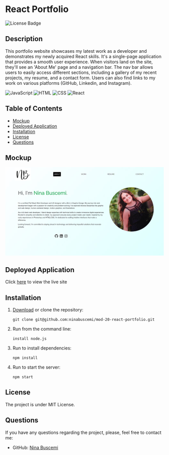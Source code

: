 # React Portfolio

![License Badge](https://badgen.net/static/license/MIT/blue)

## Description

This portfolio website showcases my latest work as a developer and demonstrates my newly acquired React skills. It's a single-page application that provides a smooth user experience. When visitors land on the site, they'll see an 'About Me' page and a navigation bar. The nav bar allows users to easily access different sections, including a gallery of my recent projects, my resume, and a contact form. Users can also find links to my work on various platforms (GitHub, Linkedin, and Instagram).

![JavaScript](https://camo.githubusercontent.com/84372c7d2f1a7308844360ecad82d49b3f6cbc068a0c5e31aeea6ca5344b77ba/68747470733a2f2f696d672e736869656c64732e696f2f62616467652f4a6176615363726970742d4637444631453f7374796c653d666f722d7468652d6261646765266c6f676f3d6a617661736372697074266c6f676f436f6c6f723d626c61636b)
![HTML](https://camo.githubusercontent.com/bfe6a48836e87b13a16f1f56f88fee428475c2ac29247992ec9b8bcc7154f881/68747470733a2f2f696d672e736869656c64732e696f2f62616467652f48544d4c352d4533344632363f7374796c653d666f722d7468652d6261646765266c6f676f3d68746d6c35266c6f676f436f6c6f723d7768697465)
![CSS](https://camo.githubusercontent.com/472c222e8f240a48ae51cd9b082a1b857be809dcd851a25150890c2da50c13a5/68747470733a2f2f696d672e736869656c64732e696f2f62616467652f435353332d3135373242363f7374796c653d666f722d7468652d6261646765266c6f676f3d63737333266c6f676f436f6c6f723d7768697465)
![React](https://camo.githubusercontent.com/6c3957842901e5baa389f3bb8758c8966683333b28493013062fcab5fab645e7/68747470733a2f2f696d672e736869656c64732e696f2f62616467652f52656163742d3230323332413f7374796c653d666f722d7468652d6261646765266c6f676f3d7265616374266c6f676f436f6c6f723d363144414642)

## Table of Contents

- [Mockup](#mockup)
- [Deployed Application](#link)
- [Installation](#installation)
- [License](#license)
- [Questions](#questions)

## Mockup

![Screenshot](./src/assets/images/screenshot_portfolio.png)


## Deployed Application

Click [here](https://main--ninasportfolio.netlify.app/) to view the live site


## Installation

1. [Download](https://github.com/ninabuscemi/mod-20-react-portfolio) or clone the repository:

    ```
    git clone git@github.com:ninabuscemi/mod-20-react-portfolio.git
    ```

2. Run from the command line:

    ```
    install node.js
    ```
4. Run to install dependencies:

    ```
    npm install
    ```

5. Run to start the server:

    ```
    npm start
    ```

## License

The project is under MIT License.
 
## Questions

If you have any questions regarding the project, please, feel free to contact me:

- GitHub: [Nina Buscemi](https://github.com/ninabuscemi)